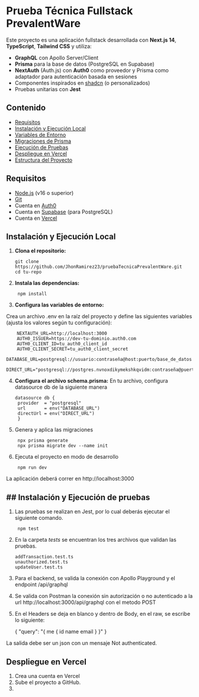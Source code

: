 # Prueba Técnica Fullstack PrevalentWare

Este proyecto es una aplicación fullstack desarrollada con **Next.js 14**, **TypeScript**, **Tailwind CSS** y utiliza:

- **GraphQL** con Apollo Server/Client
- **Prisma** para la base de datos (PostgreSQL en Supabase)
- **NextAuth** (Auth.js) con **Auth0** como proveedor y Prisma como adaptador para autenticación basada en sesiones
- Componentes inspirados en [shadcn](https://ui.shadcn.com/) (o personalizados)
- Pruebas unitarias con **Jest**

## Contenido

- [Requisitos](#requisitos)
- [Instalación y Ejecución Local](#instalación-y-ejecución-local)
- [Variables de Entorno](#variables-de-entorno)
- [Migraciones de Prisma](#migraciones-de-prisma)
- [Ejecución de Pruebas](#ejecución-de-pruebas)
- [Despliegue en Vercel](#despliegue-en-vercel)
- [Estructura del Proyecto](#estructura-del-proyecto)

## Requisitos

- [Node.js](https://nodejs.org/) (v16 o superior)
- [Git](https://git-scm.com/)
- Cuenta en [Auth0](https://auth0.com/)
- Cuenta en [Supabase](https://supabase.com/) (para PostgreSQL)
- Cuenta en [Vercel](https://vercel.com/)

## Instalación y Ejecución Local

1. **Clona el repositorio:**

       git clone https://github.com/JhonRamirez23/pruebaTecnicaPrevalentWare.git
       cd tu-repo

2. **Instala las dependencias:**

        npm install

3. **Configura las variables de entorno:**

Crea un archivo .env en la raíz del proyecto y define las siguientes variables (ajusta los valores según tu configuración):

        NEXTAUTH_URL=http://localhost:3000
        AUTH0_ISSUER=https://dev-tu-dominio.auth0.com
        AUTH0_CLIENT_ID=tu_auth0_client_id
        AUTH0_CLIENT_SECRET=tu_auth0_client_secret
        DATABASE_URL=postgresql://usuario:contraseña@host:puerto/base_de_datos
        DIRECT_URL="postgresql://postgres.nvnoxdikymekshkqvidm:contraseña@puerto/base_de_datos"

4. **Configura el archivo schema.prisma:**
En tu archivo, configura datasource db de la siguiente manera

       datasource db {
        provider  = "postgresql"
        url       = env("DATABASE_URL")
        directUrl = env("DIRECT_URL")
        }

5. Genera y aplica las migraciones

        npx prisma generate
        npx prisma migrate dev --name init

6. Ejecuta el proyecto en modo de desarrollo

        npm run dev

La aplicación deberá correr en http://localhost:3000

## ## Instalación y Ejecución de pruebas

1. Las pruebas se realizan en Jest, por lo cual deberás ejecutar el siguiente comando.

        npm test

2. En la carpeta _tests_ se encuentran los tres archivos que validan las pruebas.

       addTransaction.test.ts
       unauthorized.test.ts
       updateUser.test.ts

3. Para el backend, se valida la conexión con Apollo Playground y el endpoint /api/graphql

4. Se valida con Postman la conexión sin autorización o no autenticado a la url http://localhost:3000/api/graphql con el metodo POST
      
5. En el Headers se deja en blanco y dentro de Body, en el raw, se escribe lo siguiente:

      {
        "query": "{ me { id name email } }"
      }
   
  La salida debe ser un json con un mensaje Not authenticated.

## **Despliegue en Vercel**

1. Crea una cuenta en Vercel
2. Sube el proyecto a GitHub.
3.  
